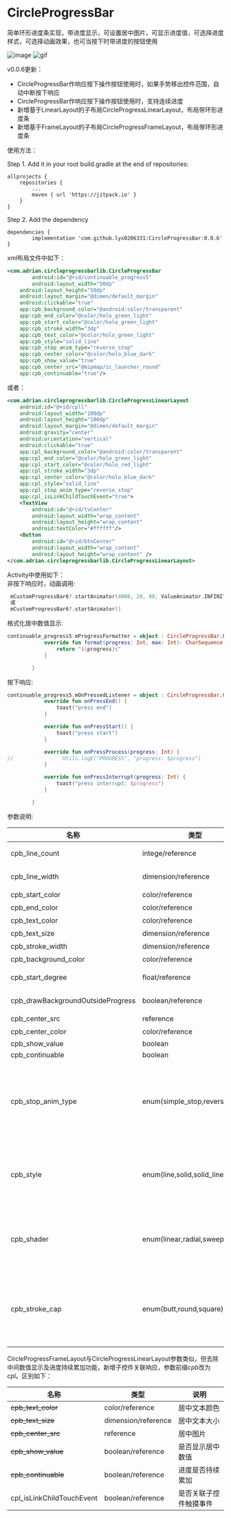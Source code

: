 # CircleProgressBar
简单环形进度条实现，带进度显示，可设置居中图片，可显示进度值，可选择进度样式，可选择动画效果，也可当按下时带进度的按钮使用

![image](https://github.com/lyx0206331/CircleProgressBar/blob/master/previews/screenshot_0.png?raw=true)
![gif](https://github.com/lyx0206331/CircleProgressBar/blob/master/previews/record.gif?raw=true)

v0.0.6更新：
- CircleProgressBar作响应按下操作按钮使用时，如果手势移出控件范围，自动中断按下响应
- CircleProgressBar作响应按下操作按钮使用时，支持连续进度
- 新增基于LinearLayout的子布局CircleProgressLinearLayout，布局带环形进度条
- 新增基于FrameLayout的子布局CircleProgressFrameLayout，布局带环形进度条

使用方法：

Step 1. Add it in your root build.gradle at the end of repositories:

	allprojects {
		repositories {
			...
			maven { url 'https://jitpack.io' }
		}
	}
Step 2. Add the dependency

	dependencies {
	        implementation 'com.github.lyx0206331:CircleProgressBar:0.0.6'
	}


xml布局文件中如下：  
```XML
<com.adrian.circleprogressbarlib.CircleProgressBar  
    	android:id="@+id/continuable_progress5"  
    	android:layout_width="50dp"  
	android:layout_height="50dp"  
	android:layout_margin="@dimen/default_margin"  
	android:clickable="true"  
	app:cpb_background_color="@android:color/transparent"  
	app:cpb_end_color="@color/holo_green_light"  
	app:cpb_start_color="@color/holo_green_light"  
	app:cpb_stroke_width="3dp"  
	app:cpb_text_color="@color/holo_green_light"  
	app:cpb_style="solid_line"  
	app:cpb_stop_anim_type="reverse_stop"  
	app:cpb_center_color="@color/holo_blue_dark"  
	app:cpb_show_value="true"  
	app:cpb_center_src="@mipmap/ic_launcher_round"  
	app:cpb_continuable="true"/>  
```
	   
或者：  
```XML
<com.adrian.circleprogressbarlib.CircleProgressLinearLayout  
	android:id="@+id/cpll"  
	android:layout_width="100dp"  
	android:layout_height="100dp"  
	android:layout_margin="@dimen/default_margin"   
	android:gravity="center"  
	android:orientation="vertical"  
	android:clickable="true"  
	app:cpl_background_color="@android:color/transparent"  
	app:cpl_end_color="@color/holo_green_light"  
	app:cpl_start_color="@color/holo_red_light"  
	app:cpl_stroke_width="3dp"  
	app:cpl_center_color="@color/holo_blue_dark"  
	app:cpl_style="solid_line"  
	app:cpl_stop_anim_type="reverse_stop"  
	app:cpl_isLinkChildTouchEvent="true">   
	<TextView  
		android:id="@+id/tvCenter"  
		android:layout_width="wrap_content"  
		android:layout_height="wrap_content"  
		android:textColor="#ffffff"/>  
	<Button  
		android:id="@+id/btnCenter"  
		android:layout_width="wrap_content"  
		android:layout_height="wrap_content" />  
</com.adrian.circleprogressbarlib.CircleProgressLinearLayout>  
```

Activity中使用如下：  
非按下响应时，动画调用:  
```Kotlin
 mCustomProgressBar6?.startAnimator(4000, 20, 80, ValueAnimator.INFINITE)
 或
 mCustomProgressBar6?.startAnimator()
```

格式化居中数值显示:  
```Kotlin
continuable_progress5.mProgressFormatter = object : CircleProgressBar.ProgressFormatter {
            override fun format(progress: Int, max: Int): CharSequence {
                return "${progress}c"
            }

        }
```
按下响应:  
```Kotlin
continuable_progress5.mOnPressedListener = object : CircleProgressBar.OnPressedListener {
            override fun onPressEnd() {
                toast("press end")
            }

            override fun onPressStart() {
                toast("press start")
            }

            override fun onPressProcess(progress: Int) {
//                Utils.logE("PROGRESS", "progress: $progress")
            }

            override fun onPressInterrupt(progress: Int) {
                toast("press interrupt: $progress")
            }

        }
```

参数说明:  

名称 | 类型 | 说明
------------ | ------------- | -------------
cpb_line_count | intege/reference | 刻度圆环时刻度数量
cpb_line_width | dimension/reference | 刻度圆环时刻度宽度
cpb_start_color | color/reference | 渐变开始颜色
cpb_end_color | color/reference | 渐变结束颜色
cpb_text_color | color/reference | 居中文本颜色
cpb_text_size | dimension/reference | 居中文本大小
cpb_stroke_width | dimension/reference | 进度条宽度
cpb_background_color | color/reference | 进度条背景色
cpb_start_degree | float/reference | 进度条起始角度
cpb_drawBackgroundOutsideProgress | boolean/reference | 进度条是否渐隐形式
cpb_center_src | reference | 居中图片
cpb_center_color | color/reference | 居中颜色
cpb_show_value | boolean|reference | 是否显示居中数值
cpb_continuable | boolean|reference | 进度是否持续累加
cpb_stop_anim_type | enum(simple_stop,reverse_stop) | 非累加进度时的终止动画(simple_stop表示直接回到进度0，reverse_stop表示依次递减到0)
cpb_style | enum(line,solid,solid_line) | 进度样式(line为刻度样式,solid为实心样式,solid_line为线条样式)
cpb_shader | enum(linear,radial,sweep) | 渐变样式(linear为线性渐变,radial为径向渐变,sweep为扫描式渐变)
cpb_stroke_cap | enum(butt,round,square) | 线条进度起止位置样式(butt为无样式,round为圆形样式,square为方形样式)

CircleProgressFrameLayout与CircleProgressLinearLayout参数类似，但去除中间数值显示及进度持续累加功能，新增子控件关联响应，参数前缀*cpb*改为*cpl*。区别如下：

名称 | 类型 | 说明
------ | ----- | -----
~~cpb_text_color~~ | color/reference | 居中文本颜色
~~cpb_text_size~~ | dimension/reference | 居中文本大小
~~cpb_center_src~~ | reference | 居中图片
~~cpb_show_value~~ | boolean/reference | 是否显示居中数值
~~cpb_continuable~~ | boolean/reference | 进度是否持续累加
cpl_isLinkChildTouchEvent | boolean/reference | 是否关联子控件触摸事件
